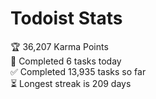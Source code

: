 
# Todoist Stats

<!-- TODO-IST:START -->
🏆  36,207 Karma Points           
🌸  Completed 6 tasks today           
✅  Completed 13,935 tasks so far           
⏳  Longest streak is 209 days
<!-- TODO-IST:END -->

